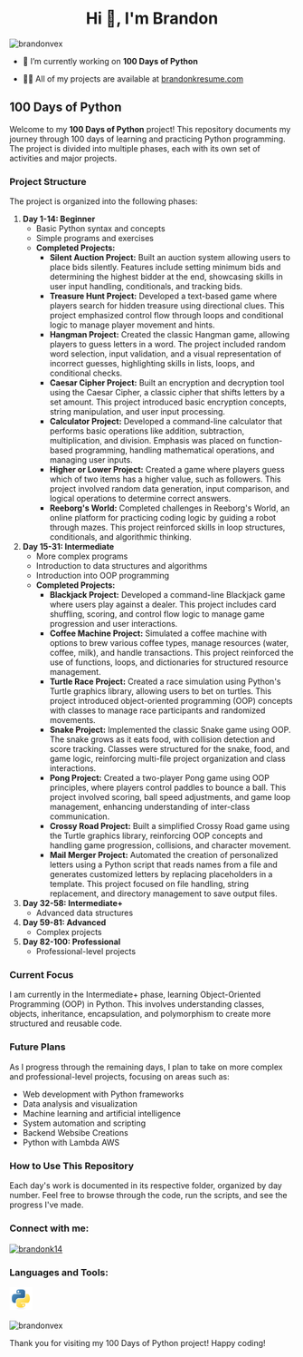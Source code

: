 <h1 align="center">Hi 👋, I'm Brandon</h1>
<p align="left"> <img src="https://komarev.com/ghpvc/?username=brandonvex&label=Profile%20views&color=0e75b6&style=flat" alt="brandonvex" /> </p>

- 🔭 I’m currently working on <strong>100 Days of Python</strong>

- 👨‍💻 All of my projects are available at <a href="http://brandonkresume.com">brandonkresume.com</a>

<h2><strong>100 Days of Python</strong></h2>

<p>Welcome to my <strong>100 Days of Python</strong> project! This repository documents my journey through 100 days of learning and practicing Python programming. The project is divided into multiple phases, each with its own set of activities and major projects.</p>

<h3><strong>Project Structure</strong></h3>

<p>The project is organized into the following phases:</p>

<ol>
  <li><strong>Day 1-14: Beginner</strong>
    <ul>
      <li>Basic Python syntax and concepts</li>
      <li>Simple programs and exercises</li>
      <li><strong>Completed Projects:</strong>
        <ul>
          <li>
              <strong>Silent Auction Project:</strong> Built an auction system allowing users to place bids silently. Features include setting minimum bids and determining the highest bidder at the end, showcasing skills in user input handling, conditionals, and tracking bids.
          </li>
          <li>
              <strong>Treasure Hunt Project:</strong> Developed a text-based game where players search for hidden treasure using directional clues. This project emphasized control flow through loops and conditional logic to manage player movement and hints.
          </li>
          <li>
              <strong>Hangman Project:</strong> Created the classic Hangman game, allowing players to guess letters in a word. The project included random word selection, input validation, and a visual representation of incorrect guesses, highlighting skills in lists, loops, and conditional checks.
          </li>
          <li>
              <strong>Caesar Cipher Project:</strong> Built an encryption and decryption tool using the Caesar Cipher, a classic cipher that shifts letters by a set amount. This project introduced basic encryption concepts, string manipulation, and user input processing.
          </li>
          <li>
              <strong>Calculator Project:</strong> Developed a command-line calculator that performs basic operations like addition, subtraction, multiplication, and division. Emphasis was placed on function-based programming, handling mathematical operations, and managing user inputs.
          </li>
          <li>
              <strong>Higher or Lower Project:</strong> Created a game where players guess which of two items has a higher value, such as followers. This project involved random data generation, input comparison, and logical operations to determine correct answers.
          </li>
          <li>
              <strong>Reeborg's World:</strong> Completed challenges in Reeborg's World, an online platform for practicing coding logic by guiding a robot through mazes. This project reinforced skills in loop structures, conditionals, and algorithmic thinking.
          </li>
        </ul>
      </li>
    </ul>
  </li>
  <li><strong>Day 15-31: Intermediate</strong>
    <ul>
      <li>More complex programs</li>
      <li>Introduction to data structures and algorithms</li>
      <li>Introduction into OOP programming</li>
      <li><strong>Completed Projects:</strong>
        <ul>
          <li>
              <strong>Blackjack Project:</strong> Developed a command-line Blackjack game where users play against a dealer. This project includes card shuffling, scoring, and control flow logic to manage game progression and user interactions.
          </li>
          <li>
              <strong>Coffee Machine Project:</strong> Simulated a coffee machine with options to brew various coffee types, manage resources (water, coffee, milk), and handle transactions. This project reinforced the use of functions, loops, and dictionaries for structured resource management.
          </li>
          <li>
              <strong>Turtle Race Project:</strong> Created a race simulation using Python's Turtle graphics library, allowing users to bet on turtles. This project introduced object-oriented programming (OOP) concepts with classes to manage race participants and randomized movements.
          </li>
          <li>
              <strong>Snake Project:</strong> Implemented the classic Snake game using OOP. The snake grows as it eats food, with collision detection and score tracking. Classes were structured for the snake, food, and game logic, reinforcing multi-file project organization and class interactions.
          </li>
          <li>
              <strong>Pong Project:</strong> Created a two-player Pong game using OOP principles, where players control paddles to bounce a ball. This project involved scoring, ball speed adjustments, and game loop management, enhancing understanding of inter-class communication.
          </li>
          <li>
              <strong>Crossy Road Project:</strong> Built a simplified Crossy Road game using the Turtle graphics library, reinforcing OOP concepts and handling game progression, collisions, and character movement.
          </li>
          <li>
              <strong>Mail Merger Project:</strong> Automated the creation of personalized letters using a Python script that reads names from a file and generates customized letters by replacing placeholders in a template. This project focused on file handling, string replacement, and directory management to save output files.
          </li>
        </ul>
      </li>
    </ul>
  </li>
  <li><strong>Day 32-58: Intermediate+</strong>
    <ul>
      <li>Advanced data structures</li>
    </ul>
  </li>
  <li><strong>Day 59-81: Advanced</strong>
    <ul>
      <li>Complex projects</li>
    </ul>
  </li>
  <li><strong>Day 82-100: Professional</strong>
    <ul>
      <li>Professional-level projects</li>
    </ul>
  </li>
</ol>

<h3><strong>Current Focus</strong></h3>

<p>I am currently in the Intermediate+ phase, learning Object-Oriented Programming (OOP) in Python. This involves understanding classes, objects, inheritance, encapsulation, and polymorphism to create more structured and reusable code.</p>

<h3><strong>Future Plans</strong></h3>

<p>As I progress through the remaining days, I plan to take on more complex and professional-level projects, focusing on areas such as:</p>

<ul>
  <li>Web development with Python frameworks</li>
  <li>Data analysis and visualization</li>
  <li>Machine learning and artificial intelligence</li>
  <li>System automation and scripting</li>
  <li>Backend Websibe Creations</li>
  <li>Python with Lambda AWS</li>
</ul>

<h3><strong>How to Use This Repository</strong></h3>

<p>Each day's work is documented in its respective folder, organized by day number. Feel free to browse through the code, run the scripts, and see the progress I've made.</p>

<h3 align="left">Connect with me:</h3>
<p align="left">
  <a href="https://linkedin.com/in/brandonk14" target="blank">
    <img align="center" src="https://raw.githubusercontent.com/rahuldkjain/github-profile-readme-generator/master/src/images/icons/Social/linked-in-alt.svg" alt="brandonk14" height="30" width="40" />
  </a>
</p>

<h3 align="left">Languages and Tools:</h3>
<p align="left"> 
  <a href="https://www.python.org" target="_blank" rel="noreferrer"> 
    <img src="https://raw.githubusercontent.com/devicons/devicon/master/icons/python/python-original.svg" alt="python" width="40" height="40"/> 
  </a> 
</p>

<p><img align="center" src="https://github-readme-stats.vercel.app/api/top-langs?username=brandonvex&show_icons=true&locale=en&layout=compact" alt="brandonvex" /></p>

<p>Thank you for visiting my 100 Days of Python project! Happy coding!</p>
